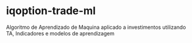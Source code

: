 # iqoption-trade-ml
Algoritmo de Aprendizado de Maquina aplicado a investimentos utilizando TA, Indicadores e modelos de aprendizagem
